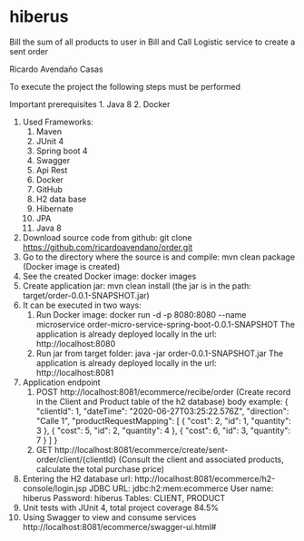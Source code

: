 # hiberus
Bill the sum of all products to user in Bill and Call Logistic service to create a sent order

Ricardo Avendaño Casas

To execute the project the following steps must be performed

Important prerequisites
	1. Java 8
	2. Docker

1. Used Frameworks:
	1. Maven
	2. JUnit 4
	3. Spring boot 4
	4. Swagger
	5. Api Rest
	6. Docker
	7. GitHub
	8. H2 data base
	9. Hibernate
	10. JPA
	11. Java 8
2. Download source code from github: git clone https://github.com/ricardoavendano/order.git
3. Go to the directory where the source is and compile: mvn clean package (Docker image is created)
4. See the created Docker image: docker images
5. Create application jar: mvn clean install (the jar is in the path: target/order-0.0.1-SNAPSHOT.jar)
6. It can be executed in two ways:
	1. Run Docker image: docker run -d -p 8080:8080 --name microservice order-micro-service-spring-boot-0.0.1-SNAPSHOT
		The application is already deployed locally in the url: http://localhost:8080
	2. Run jar from target folder: java -jar order-0.0.1-SNAPSHOT.jar
		The application is already deployed locally in the url: http://localhost:8081
7. Application endpoint
	1. POST http://localhost:8081/ecommerce/recibe/order (Create record in the Client and Product table of the h2 database)
			body example:
			{
			  "clientId": 1,
			  "dateTime": "2020-06-27T03:25:22.576Z",
			  "direction": "Calle 1",
			  "productRequestMapping": [
				{
				  "cost": 2,
				  "id": 1,
				  "quantity": 3
				},
				{
				  "cost": 5,
				  "id": 2,
				  "quantity": 4
				},
				{
				  "cost": 6,
				  "id": 3,
				  "quantity": 7
				}
			  ]
			}
	2. GET http://localhost:8081/ecommerce/create/sent-order/client/{clientId} (Consult the client and associated products, calculate the total purchase price)
8. Entering the H2 database
	url: http://localhost:8081/ecommerce/h2-console/login.jsp
	JDBC URL: jdbc:h2:mem:ecommerce
	User name: hiberus
	Password: hiberus
	Tables: CLIENT, PRODUCT
9. Unit tests with JUnit 4, total project coverage 84.5%
10. Using Swagger to view and consume services
	http://localhost:8081/ecommerce/swagger-ui.html#


